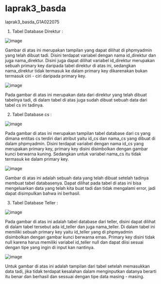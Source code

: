 # laprak3_basda
laprak3_basda_G1A022075

1. Tabel Database Direktur :

![image](https://github.com/AisyahAmeliaZarahJuaita/laprak3_basda/assets/131422249/b5c8eab1-fc70-490f-a45a-c25770b99ea5)

Gambar di atas ini merupakan tampilan yang dapat dilihat di phpmyadmin yang telah dibuat tadi. Disini terdapat variabel dengan nama id_direktur dan juga nama_direktur. Disini juga dapat dilihat variabel id_direktur merupakan sebuah primary key daripada tabel direktur di atas ini, sedangkan nama_direktur tidak termasuk ke dalam primary key dikarenakan bukan termasuk ciri - ciri daripada primary key.  

![image](https://github.com/AisyahAmeliaZarahJuaita/laprak3_basda/assets/131422249/93218ecc-daa0-4562-b6c0-91830d603e8f)

Pada gambar di atas ini merupakan data dari direktur yang telah dibuat tabelnya tadi, di dalam tabel di atas juga sudah dibuat sebuah data dari tabel cs ini tadinya. 


2. Tabel Database cs :

![image](https://github.com/AisyahAmeliaZarahJuaita/laprak3_basda/assets/131422249/74ed87f8-4492-4cc5-9ad0-161715ece8e1)


Pada gambar di atas ini merupakan tampilan tabel database dari cs yang dimana entitas cs terdiri dari atribut yaitu id_cs dan nama_cs yang dibuat di dalam phpmyadmin. Disini terdapat variabel dengan nama id_cs yang merupakan primary key, primary key disini disimbolkan dengan gambar kunci berwarna kuning. Sedangkan untuk variabel nama_cs itu tidak termasuk ke dalam primary key.

![image](https://github.com/AisyahAmeliaZarahJuaita/laprak3_basda/assets/131422249/31ed3ac0-286f-4da5-9e55-eda8f756fb9d)

Gambar di atas ini adalah sebuah data yang telah dibuat setelah tadinya membuat tabel databasenya. Dapat dilihat pada tabel di atas ini bisa mengeluarkan data yang telah kita buat tadi dan tidak mengalami error, jadi dapat disimpulkan bahwa ini berhasil.

3. Tabel Database Teller :

![image](https://github.com/AisyahAmeliaZarahJuaita/laprak3_basda/assets/131422249/0a7e9aa6-276b-40de-a08d-e51be519d8d5)

Pada gambar di atas ini adalah tabel database dari teller, disini dapat dilihat di dalam tabel tersebut ada id_teller dan juga nama_teller. Di dalam tabel ini memiliki sebuah primary key yaitu id_teller yang di phpmyadmin disimbolkan dengan gambar kunci berwarna emas. Primary key disini tidak null karena harus memiliki variabel id_teller null dan dapat diisi sesuai dengan tipe yang ingin di input kan nantinya. 

![image](https://github.com/AisyahAmeliaZarahJuaita/laprak3_basda/assets/131422249/c8999df4-c8c4-448a-94e4-87fb54531a60)

Untuk gambar di atas ini adalah tampilan dari tabel setelah memasukkan data tadi, jika tidak terdapat kesalahan dalam menginputkan datanya berarti itu benar dan berhasil dan sessuai dengan tipe data masing - masing.

















